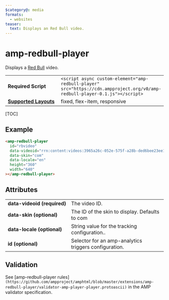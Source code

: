 ```yaml
---
$category@: media
formats:
  - websites
teaser:
  text: Displays an Red Bull video.
---
```


<!---
Copyright 2019 The AMP HTML Authors. All Rights Reserved.

Licensed under the Apache License, Version 2.0 (the "License");
you may not use this file except in compliance with the License.
You may obtain a copy of the License at

      http://www.apache.org/licenses/LICENSE-2.0

Unless required by applicable law or agreed to in writing, software
distributed under the License is distributed on an "AS-IS" BASIS,
WITHOUT WARRANTIES OR CONDITIONS OF ANY KIND, either express or implied.
See the License for the specific language governing permissions and
limitations under the License.
-->

# amp-redbull-player

Displays a <a href="https://www.redbull.com/">Red Bull</a> video.

<table>
  <tr>
    <td width="40%"><strong>Required Script</strong></td>
    <td><code>&lt;script async custom-element="amp-redbull-player" src="https://cdn.ampproject.org/v0/amp-redbull-player-0.1.js">&lt;/script></code></td>
  </tr>
  <tr>
    <td class="col-fourty"><strong><a href="https://amp.dev/documentation/guides-and-tutorials/develop/style_and_layout/control_layout">Supported Layouts</a></strong></td>
    <td>fixed, flex-item, responsive</td>
  </tr>
</table>

[TOC]

## Example

```html
<amp-redbull-player
  id="rbvideo"
  data-videoid="rrn:content:videos:3965a26c-052e-575f-a28b-ded6bee23ee1:en-INT"
  data-skin="com"
  data-locale="en"
  height="360"
  width="640"
></amp-redbull-player>
```

## Attributes

<table>
  <tr>
    <td width="40%"><strong>data-videoid (required)</strong></td>
    <td>The video ID</a>.</td>
  </tr>
  <tr>
    <td width="40%"><strong>data-skin (optional)</strong></td>
    <td>The ID of the skin to display. Defaults to com</td>
  </tr>
  <tr>
    <td width="40%"><strong>data-locale (optional)</strong></td>
    <td>String value for the tracking configuration.</a>.</td>
  </tr>
  <tr>
    <td width="40%"><strong>id (optional)</strong></td>
    <td>Selector for an amp-analytics triggers configuration.</td>
  </tr>
</table>

## Validation

See [amp-redbull-player rules]`(https://github.com/ampproject/amphtml/blob/master/extensions/amp-redbull-player/validator-amp-player-player.protoascii)` in the AMP validator specification.
